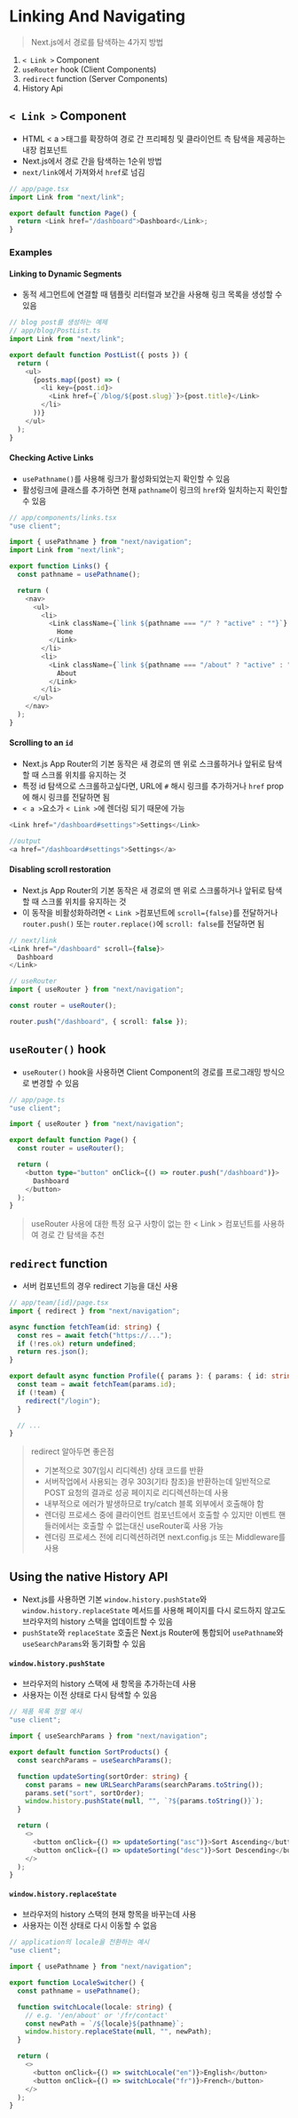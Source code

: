 # Linking And Navigating

> Next.js에서 경로를 탐색하는 4가지 방법

1. <code>< Link ></code> Component
2. <code>useRouter</code> hook (Client Components)
3. <code>redirect</code> function (Server Components)
4. History Api

## <code>< Link ></code> Component

- HTML < a >태그를 확장하여 경로 간 프리페칭 및 클라이언트 측 탐색을 제공하는 내장 컴포넌트
- Next.js에서 경로 간을 탐색하는 1순위 방법
- <code>next/link</code>에서 가져와서 <code>href</code>로 넘김

```typescript
// app/page.tsx
import Link from "next/link";

export default function Page() {
  return <Link href="/dashboard">Dashboard</Link>;
}
```

### Examples

#### Linking to Dynamic Segments

- 동적 세그먼트에 연결할 때 템플릿 리터럴과 보간을 사용해 링크 목록을 생성할 수 있음

```typescript
// blog post를 생성하는 예제
// app/blog/PostList.ts
import Link from "next/link";

export default function PostList({ posts }) {
  return (
    <ul>
      {posts.map((post) => (
        <li key={post.id}>
          <Link href={`/blog/${post.slug}`}>{post.title}</Link>
        </li>
      ))}
    </ul>
  );
}
```

#### Checking Active Links

- <code>usePathname()</code>를 사용해 링크가 활성화되었는지 확인할 수 있음
- 활성링크에 클래스를 추가하면 현재 <code>pathname</code>이 링크의 <code>href</code>와 일치하는지 확인할 수 있음

```typescript
// app/components/links.tsx
"use client";

import { usePathname } from "next/navigation";
import Link from "next/link";

export function Links() {
  const pathname = usePathname();

  return (
    <nav>
      <ul>
        <li>
          <Link className={`link ${pathname === "/" ? "active" : ""}`} href="/">
            Home
          </Link>
        </li>
        <li>
          <Link className={`link ${pathname === "/about" ? "active" : ""}`} href="/about">
            About
          </Link>
        </li>
      </ul>
    </nav>
  );
}
```

#### Scrolling to an <code>id</code>

- Next.js App Router의 기본 동작은 새 경로의 맨 위로 스크롤하거나 앞뒤로 탐색할 때 스크롤 위치를 유지하는 것
- 특정 id 탐색으로 스크롤하고싶다면, URL에 <code>#</code> 해시 링크를 추가하거나 <code>href</code> prop에 해시 링크를 전달하면 됨
- <code>< a ></code>요소가 <code>< Link ></code>에 렌더링 되기 때문에 가능

```typescript
<Link href="/dashboard#settings">Settings</Link>

//output
<a href="/dashboard#settings">Settings</a>
```

#### Disabling scroll restoration

- Next.js App Router의 기본 동작은 새 경로의 맨 위로 스크롤하거나 앞뒤로 탐색할 때 스크롤 위치를 유지하는 것
- 이 동작을 비활성화하려면 <code>< Link ></code>컴포넌트에 <code>scroll={false}</code>를 전달하거나 <code>router.push()</code> 또는 <code>router.replace()</code>에 <code>scroll: false</code>를 전달하면 됨

```typescript
// next/link
<Link href="/dashboard" scroll={false}>
  Dashboard
</Link>
```

```typescript
// useRouter
import { useRouter } from "next/navigation";

const router = useRouter();

router.push("/dashboard", { scroll: false });
```

## <code>useRouter()</code> hook

- <code>useRouter()</code> hook을 사용하면 Client Component의 경로를 프로그래밍 방식으로 변경할 수 있음

```typescript
// app/page.ts
"use client";

import { useRouter } from "next/navigation";

export default function Page() {
  const router = useRouter();

  return (
    <button type="button" onClick={() => router.push("/dashboard")}>
      Dashboard
    </button>
  );
}
```

> useRouter 사용에 대한 특정 요구 사항이 없는 한 < Link > 컴포넌트를 사용하여 경로 간 탐색을 추천

## <code>redirect</code> function

- 서버 컴포넌트의 경우 redirect 기능을 대신 사용

```typescript
// app/team/[id]/page.tsx
import { redirect } from "next/navigation";

async function fetchTeam(id: string) {
  const res = await fetch("https://...");
  if (!res.ok) return undefined;
  return res.json();
}

export default async function Profile({ params }: { params: { id: string } }) {
  const team = await fetchTeam(params.id);
  if (!team) {
    redirect("/login");
  }

  // ...
}
```

> redirect 알아두면 좋은점
>
> - 기본적으로 307(임시 리디렉션) 상태 코드를 반환
> - 서버작업에서 사용되는 경우 303(기타 참조)을 반환하는데 일반적으로 POST 요청의 결과로 성공 페이지로 리디렉션하는데 사용
> - 내부적으로 에러가 발생하므로 try/catch 블록 외부에서 호출해야 함
> - 렌더링 프로세스 중에 클라이언트 컴포넌트에서 호출할 수 있지만 이벤트 핸들러에서는 호출할 수 없는대신 useRouter훅 사용 가능
> - 렌더링 프로세스 전에 리디렉션하려면 next.config.js 또는 Middleware를 사용

## Using the native History API

- Next.js를 사용하면 기본 <code>window.history.pushState</code>와 <code>window.history.replaceState</code> 메서드를 사용해 페이지를 다시 로드하지 않고도 브라우저의 history 스택을 업데이트할 수 있음
- <code>pushState</code>와 <code>replaceState</code> 호출은 Next.js Router에 통합되어 <code>usePathname</code>와 <code>useSearchParams</code>와 동기화할 수 있음

#### <code>window.history.pushState</code>

- 브라우저의 history 스택에 새 항목을 추가하는데 사용
- 사용자는 이전 상태로 다시 탐색할 수 있음

```typescript
// 제품 목록 정렬 예시
"use client";

import { useSearchParams } from "next/navigation";

export default function SortProducts() {
  const searchParams = useSearchParams();

  function updateSorting(sortOrder: string) {
    const params = new URLSearchParams(searchParams.toString());
    params.set("sort", sortOrder);
    window.history.pushState(null, "", `?${params.toString()}`);
  }

  return (
    <>
      <button onClick={() => updateSorting("asc")}>Sort Ascending</button>
      <button onClick={() => updateSorting("desc")}>Sort Descending</button>
    </>
  );
}
```

#### <code>window.history.replaceState</code>

- 브라우저의 history 스택의 현재 항목을 바꾸는데 사용
- 사용자는 이전 상태로 다시 이동할 수 없음

```typescript
// application의 locale을 전환하는 예시
"use client";

import { usePathname } from "next/navigation";

export function LocaleSwitcher() {
  const pathname = usePathname();

  function switchLocale(locale: string) {
    // e.g. '/en/about' or '/fr/contact'
    const newPath = `/${locale}${pathname}`;
    window.history.replaceState(null, "", newPath);
  }

  return (
    <>
      <button onClick={() => switchLocale("en")}>English</button>
      <button onClick={() => switchLocale("fr")}>French</button>
    </>
  );
}
```
